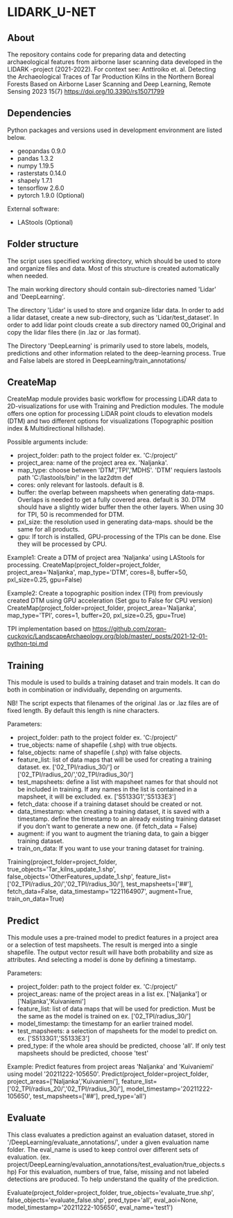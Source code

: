 # LIDARK_U-NET

## About

The repository contains code for preparing data and detecting archaeological features from airborne laser scanning data developed in the LIDARK -project (2021-2022). For context see: Anttiroiko et. al. Detecting the Archaeological Traces of Tar Production Kilns in the Northern Boreal Forests Based on Airborne Laser Scanning and Deep Learning, Remote Sensing 2023 15(7) https://doi.org/10.3390/rs15071799

## Dependencies

Python packages and versions used in development environment are listed below. 
* geopandas                 0.9.0
* pandas                    1.3.2 
* numpy                     1.19.5
* rasterstats               0.14.0
* shapely                   1.7.1
* tensorflow                2.6.0
* pytorch                   1.9.0 (Optional)

External software:
* LAStools (Optional)

## Folder structure

The script uses specified working directory, which should be used to store and organize files and data. Most of this structure is created automatically when needed.

The main working directory should contain sub-directories named 'Lidar' and 'DeepLearning'.

The directory 'Lidar' is used to store and organize lidar data. In order to add a lidar dataset, create a new sub-directory, such as 'Lidar/test_dataset'. In order to add lidar point clouds create a sub directory named 00_Original and copy the lidar files there (in .laz or .las format).

The Directory 'DeepLearning' is primarily used to store labels, models, predictions and other information related to the deep-learning process. True and False labels are stored in DeepLearning/train_annotations/

## CreateMap

CreateMap module provides basic workflow for processing LiDAR data to 2D-visualizations for use with Training and Prediction modules. The module offers one option for processing LiDAR point clouds to elevation models (DTM) and two different options for visualizations (Topographic position index & Multidirectional hillshade). 

Possible arguments include:
* project_folder: path to the project folder ex. 'C:/project/'
* project_area: name of the project area ex. 'Naljanka'. 
* map_type: choose between 'DTM','TPI','MDHS'. 'DTM' requiers lastools path 'C:/lastools/bin/' in the laz2dtm def
* cores: only relevant for lastools. default is 8.
* buffer: the overlap between mapsheets when generating data-maps. Overlaps is needed to get a fully covered area. default is 30. DTM should have a slightly wider buffer then the other layers. When using 30 for TPI, 50 is recommended for DTM.
* pxl_size: the resolution used in generating data-maps. should be the same for all products.
* gpu: If torch is installed, GPU-processing of the TPIs can be done. Else they will be processed by CPU.

Example1: Create a DTM of project area 'Naljanka' using LAStools for processing.
CreateMap(project_folder=project_folder,
          project_area='Naljanka',
          map_type='DTM',
          cores=8,
          buffer=50,
          pxl_size=0.25,
          gpu=False)
          
Example2: Create a topographic position index (TPI) from previously created DTM using GPU acceleration (Set gpu to False for CPU version)
CreateMap(project_folder=project_folder,
          project_area='Naljanka',
          map_type='TPI',
          cores=1,
          buffer=20,
          pxl_size=0.25,
          gpu=True)

TPI implementation based on https://github.com/zoran-cuckovic/LandscapeArchaeology.org/blob/master/_posts/2021-12-01-python-tpi.md

## Training

This module is used to builds a training dataset and train models. It can do both in combination or individually, depending on arguments. 

NB! The script expects that filenames of the original .las or .laz files are of fixed length. By default this length is nine characters.

Parameters:
* project_folder: path to the project folder ex. 'C:/project/'
* true_objects: name of shapefile (.shp) with true objects.
* false_objects: name of shapefile (.shp) with false objects.
* feature_list: list of data maps that will be used for creating a training dataset. ex. ['02_TPI/radius_30/'] or ['02_TPI/radius_20/','02_TPI/radius_30/']
* test_mapsheets: define a list with mapsheet names for that should not be included in training. If any names in the list is contained in a mapsheet, it will be excluded. ex. ['S5133G1','S5133E3']
* fetch_data: choose if a training dataset should be created or not.
* data_timestamp: when creating a training dataset, it is saved with a timestamp. define the timestamp to an already existing training dataset if you don't want to generate a new one. (if fetch_data = False)
* augment: if you want to augment the trianing data, to gain a bigger training dataset.
* train_on_data: If you want to use your traning dataset for training.

Training(project_folder=project_folder,
         true_objects='Tar_kilns_update_1.shp',
         false_objects='OtherFeatures_update_1.shp',
         feature_list=['02_TPI/radius_20/','02_TPI/radius_30/'],
         test_mapsheets=['##'],
         fetch_data=False,
         data_timestamp='1221164907',
         augment=True,
         train_on_data=True)



## Predict

This module uses a pre-trained model to predict features in a project area or a selection of test mapsheets. The result is merged into a single shapefile. The output vector result will have both probability and size as attributes. And selecting a model is done by defining a timestamp.

Parameters:
* project_folder: path to the project folder ex. 'C:/project/'
* project_areas: name of the project areas in a list ex. ['Naljanka'] or ['Naljanka','Kuivaniemi']
* feature_list: list of data maps that will be used for prediction. Must be the same as the model is trained on ex. ['02_TPI/radius_30/']
* model_timestamp: the timestamp for an earlier trained model.
* test_mapsheets: a selection of mapsheets for the model to predict on. ex. ['S5133G1','S5133E3']
* pred_type: if the whole area should be predicted, choose 'all'. If only test mapsheets should be predicted, choose 'test'

Example: Predict features from project areas 'Naljanka' and 'Kuivaniemi' using model '20211222-105650'.
Predict(project_folder=project_folder,
        project_areas=['Naljanka','Kuivaniemi'],
        feature_list=['02_TPI/radius_20/','02_TPI/radius_30/'],
        model_timestamp='20211222-105650',
        test_mapsheets=['##'],
        pred_type='all')


## Evaluate
This class evaluates a prediction against an evaluation dataset, stored in '/DeepLearning/evaluate_annotations/', under a given evaluation name folder. The eval_name is used to keep control over different sets of evaluation. (ex. project/DeepLearning/evaluation_annotations/test_evaluation/true_objects.shp) For this evaluation, numbers of true, false, missing and not labeled detections are produced. To help understand the quality of the prediction.

Evaluate(project_folder=project_folder,
         true_objects='evaluate_true.shp',
         false_objects='evaluate_false.shp',
         pred_type='all',
         eval_aoi=None,
         model_timestamp='20211222-105650',
         eval_name='test1')
